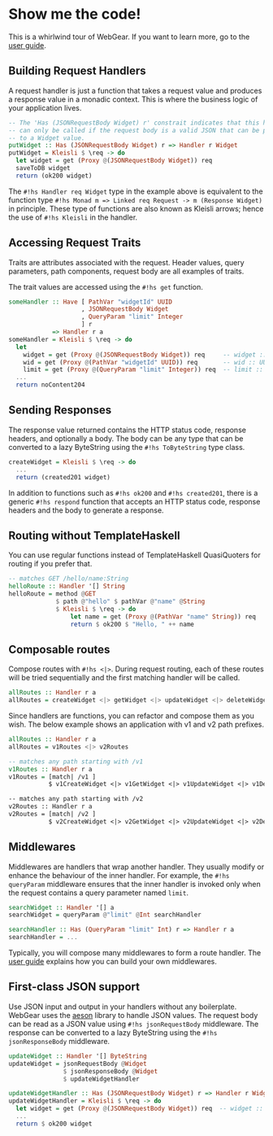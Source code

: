 # Show me the code!
This is a whirlwind tour of WebGear. If you want to learn more, go to the [user guide](/guide/introduction).

## Building Request Handlers
A request handler is just a function that takes a request value and produces a response value in a monadic context. This
is where the business logic of your application lives.

```hs
-- The 'Has (JSONRequestBody Widget) r' constrait indicates that this handler
-- can only be called if the request body is a valid JSON that can be parsed
-- to a Widget value.
putWidget :: Has (JSONRequestBody Widget) r => Handler r Widget
putWidget = Kleisli $ \req -> do
  let widget = get (Proxy @(JSONRequestBody Widget)) req
  saveToDB widget
  return (ok200 widget)
```

The `#!hs Handler req Widget` type in the example above is equivalent to the function type
`#!hs Monad m => Linked req Request -> m (Response Widget)` in principle. These type of functions are also known as
Kleisli arrows; hence the use of `#!hs Kleisli` in the handler.

## Accessing Request Traits
Traits are attributes associated with the request. Header values, query parameters, path components, request body are
all examples of traits.

The trait values are accessed using the `#!hs get` function.

```hs
someHandler :: Have [ PathVar "widgetId" UUID
                    , JSONRequestBody Widget
                    , QueryParam "limit" Integer
                    ] r
            => Handler r a
someHandler = Kleisli $ \req -> do
  let
    widget = get (Proxy @(JSONRequestBody Widget)) req     -- widget :: Widget
    wid = get (Proxy @(PathVar "widgetId" UUID)) req       -- wid :: UUID
    limit = get (Proxy @(QueryParam "limit" Integer)) req  -- limit :: Integer
  ...
  return noContent204
```

## Sending Responses
The response value returned contains the HTTP status code, response headers, and optionally a body. The body can be any
type that can be converted to a lazy ByteString using the `#!hs ToByteString` type class.

```hs
createWidget = Kleisli $ \req -> do
  ...
  return (created201 widget)
```

In addition to functions such as `#!hs ok200` and `#!hs created201`, there is a generic `#!hs respond` function that
accepts an HTTP status code, response headers and the body to generate a response.

## Routing without TemplateHaskell
You can use regular functions instead of TemplateHaskell QuasiQuoters for routing if you prefer that.

```hs
-- matches GET /hello/name:String
helloRoute :: Handler '[] String
helloRoute = method @GET
             $ path @"hello" $ pathVar @"name" @String
             $ Kleisli $ \req -> do
                 let name = get (Proxy @(PathVar "name" String)) req
                 return $ ok200 $ "Hello, " ++ name
```

## Composable routes
Compose routes with `#!hs <|>`. During request routing, each of these routes will be tried sequentially and the first
matching handler will be called.

```hs
allRoutes :: Handler r a
allRoutes = createWidget <|> getWidget <|> updateWidget <|> deleteWidget
```

Since handlers are functions, you can refactor and compose them as you wish. The below example shows an application with
v1 and v2 path prefixes.

```hs
allRoutes :: Handler r a
allRoutes = v1Routes <|> v2Routes

-- matches any path starting with /v1
v1Routes :: Handler r a
v1Routes = [match| /v1 ]
           $ v1CreateWidget <|> v1GetWidget <|> v1UpdateWidget <|> v1DeleteWidget

-- matches any path starting with /v2
v2Routes :: Handler r a
v2Routes = [match| /v2 ]
           $ v2CreateWidget <|> v2GetWidget <|> v2UpdateWidget <|> v2DeleteWidget
```

## Middlewares
Middlewares are handlers that wrap another handler. They usually modify or enhance the behaviour of the inner
handler. For example, the `#!hs queryParam` middleware ensures that the inner handler is invoked only when the request
contains a query parameter named `limit`.

```hs
searchWidget :: Handler '[] a
searchWidget = queryParam @"limit" @Int searchHandler

searchHandler :: Has (QueryParam "limit" Int) r => Handler r a
searchHandler = ...
```

Typically, you will compose many middlewares to form a route handler. The [user guide](/guide/middlewares) explains how
you can build your own middlewares.

## First-class JSON support
Use JSON input and output in your handlers without any boilerplate. WebGear uses the
[aeson](https://hackage.haskell.org/package/aeson) library to handle JSON values. The request body can be read as a JSON
value using `#!hs jsonRequestBody` middleware. The response can be converted to a lazy ByteString using the `#!hs
jsonResponseBody` middleware.

```hs
updateWidget :: Handler '[] ByteString
updateWidget = jsonRequestBody @Widget
               $ jsonResponseBody @Widget
               $ updateWidgetHandler

updateWidgetHandler :: Has (JSONRequestBody Widget) r => Handler r Widget
updateWidgetHandler = Kleisli $ \req -> do
  let widget = get (Proxy @(JSONRequestBody Widget)) req  -- widget :: Widget
  ...
  return $ ok200 widget
```
